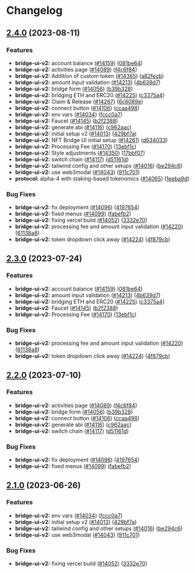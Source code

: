 # Changelog

## [2.4.0](https://github.com/aligh98/taiko-mono/compare/bridge-ui-v2-v2.3.0...bridge-ui-v2-v2.4.0) (2023-08-11)


### Features

* **bridge-ui-v2:** account balance ([#14159](https://github.com/aligh98/taiko-mono/issues/14159)) ([081be64](https://github.com/aligh98/taiko-mono/commit/081be64591b48cfa4fb10baf3067cf974476e298))
* **bridge-ui-v2:** activities page ([#14089](https://github.com/aligh98/taiko-mono/issues/14089)) ([f4c6f84](https://github.com/aligh98/taiko-mono/commit/f4c6f8482cb2fd2242b95bc3495b64481f64ab3d))
* **bridge-ui-v2:** Addition of custom token ([#14365](https://github.com/aligh98/taiko-mono/issues/14365)) ([a82fecb](https://github.com/aligh98/taiko-mono/commit/a82fecb63fe357af4f1fbcf07ed8b2f39d66fa50))
* **bridge-ui-v2:** amount input validation ([#14213](https://github.com/aligh98/taiko-mono/issues/14213)) ([4b639d7](https://github.com/aligh98/taiko-mono/commit/4b639d7a5315c20a6766fb2b59d0ce5d3b973453))
* **bridge-ui-v2:** bridge form ([#14056](https://github.com/aligh98/taiko-mono/issues/14056)) ([b39b328](https://github.com/aligh98/taiko-mono/commit/b39b328cc602fc9ea05fcd4551b40cd91a6efe37))
* **bridge-ui-v2:** bridging ETH and ERC20 ([#14225](https://github.com/aligh98/taiko-mono/issues/14225)) ([c3375a4](https://github.com/aligh98/taiko-mono/commit/c3375a4ce43cea719568a6661428b78b2354ec51))
* **bridge-ui-v2:** Claim & Release ([#14267](https://github.com/aligh98/taiko-mono/issues/14267)) ([6c6089e](https://github.com/aligh98/taiko-mono/commit/6c6089e75e3bb418bced2f230d481580971929e3))
* **bridge-ui-v2:** connect button ([#14106](https://github.com/aligh98/taiko-mono/issues/14106)) ([ccaa498](https://github.com/aligh98/taiko-mono/commit/ccaa4987680f2e3640d13ed5ed1798afaab8ca1e))
* **bridge-ui-v2:** env vars ([#14034](https://github.com/aligh98/taiko-mono/issues/14034)) ([fccc0a7](https://github.com/aligh98/taiko-mono/commit/fccc0a7252b93148559a0438ee23366f04fc86f6))
* **bridge-ui-v2:** Faucet ([#14145](https://github.com/aligh98/taiko-mono/issues/14145)) ([b2f2388](https://github.com/aligh98/taiko-mono/commit/b2f23889e903ca933dde00bc7f20d88f78bc72a7))
* **bridge-ui-v2:** generate abi ([#14116](https://github.com/aligh98/taiko-mono/issues/14116)) ([c962aac](https://github.com/aligh98/taiko-mono/commit/c962aac65791c9bc1836e10490ed15029dd173b3))
* **bridge-ui-v2:** initial setup v2 ([#14013](https://github.com/aligh98/taiko-mono/issues/14013)) ([429bf7a](https://github.com/aligh98/taiko-mono/commit/429bf7a1619b9554f999db29d236ce0c9c6236da))
* **bridge-ui-v2:** NFT Bridge UI initial setup ([#14261](https://github.com/aligh98/taiko-mono/issues/14261)) ([d634033](https://github.com/aligh98/taiko-mono/commit/d634033e6dd3459d30bd248b9d809c4c1b5f910f))
* **bridge-ui-v2:** Processing Fee ([#14170](https://github.com/aligh98/taiko-mono/issues/14170)) ([13ebf1c](https://github.com/aligh98/taiko-mono/commit/13ebf1c54f147bfb0ad754abc24271caf97c3775))
* **bridge-ui-v2:** Style adjustments ([#14350](https://github.com/aligh98/taiko-mono/issues/14350)) ([17bbf07](https://github.com/aligh98/taiko-mono/commit/17bbf07ac80b4f78f0d3b17e374e9d88ed634eaa))
* **bridge-ui-v2:** switch chain ([#14117](https://github.com/aligh98/taiko-mono/issues/14117)) ([d51161d](https://github.com/aligh98/taiko-mono/commit/d51161d424921ee002812cf69d40f5ee27a464ad))
* **bridge-ui-v2:** tailwind config and other setups ([#14016](https://github.com/aligh98/taiko-mono/issues/14016)) ([be294c6](https://github.com/aligh98/taiko-mono/commit/be294c66764d658423d58902076594afdc470e96))
* **bridge-ui-v2:** use web3modal ([#14043](https://github.com/aligh98/taiko-mono/issues/14043)) ([911c701](https://github.com/aligh98/taiko-mono/commit/911c701ae738a9f2e12c14455c23951845d0c4c2))
* **protocol:** alpha-4 with staking-based tokenomics ([#14065](https://github.com/aligh98/taiko-mono/issues/14065)) ([1eeba9d](https://github.com/aligh98/taiko-mono/commit/1eeba9d97ed8e6e4a8d07a8b0af163a16fbc9ccf))


### Bug Fixes

* **bridge-ui-v2:** fix deployment ([#14096](https://github.com/aligh98/taiko-mono/issues/14096)) ([4197654](https://github.com/aligh98/taiko-mono/commit/419765484db6c3bd94b07f8803c9465d4260a2f6))
* **bridge-ui-v2:** fixed menus ([#14099](https://github.com/aligh98/taiko-mono/issues/14099)) ([fabefb2](https://github.com/aligh98/taiko-mono/commit/fabefb2ca20c91f1c08c858967505a991dafdf4e))
* **bridge-ui-v2:** fixing vercel build ([#14052](https://github.com/aligh98/taiko-mono/issues/14052)) ([3332e70](https://github.com/aligh98/taiko-mono/commit/3332e70bb3b821ab4efbcfe4aed4dbc3ed614850))
* **bridge-ui-v2:** processing fee and amount input validation ([#14220](https://github.com/aligh98/taiko-mono/issues/14220)) ([61138a8](https://github.com/aligh98/taiko-mono/commit/61138a88b529d70df0e81468052971a4fc4fde16))
* **bridge-ui-v2:** token dropdown click away ([#14224](https://github.com/aligh98/taiko-mono/issues/14224)) ([4f879cb](https://github.com/aligh98/taiko-mono/commit/4f879cbbbd77f5f82ea150391756cc92879d5848))

## [2.3.0](https://github.com/taikoxyz/taiko-mono/compare/bridge-ui-v2-v2.2.0...bridge-ui-v2-v2.3.0) (2023-07-24)


### Features

* **bridge-ui-v2:** account balance ([#14159](https://github.com/taikoxyz/taiko-mono/issues/14159)) ([081be64](https://github.com/taikoxyz/taiko-mono/commit/081be64591b48cfa4fb10baf3067cf974476e298))
* **bridge-ui-v2:** amount input validation ([#14213](https://github.com/taikoxyz/taiko-mono/issues/14213)) ([4b639d7](https://github.com/taikoxyz/taiko-mono/commit/4b639d7a5315c20a6766fb2b59d0ce5d3b973453))
* **bridge-ui-v2:** bridging ETH and ERC20 ([#14225](https://github.com/taikoxyz/taiko-mono/issues/14225)) ([c3375a4](https://github.com/taikoxyz/taiko-mono/commit/c3375a4ce43cea719568a6661428b78b2354ec51))
* **bridge-ui-v2:** Faucet ([#14145](https://github.com/taikoxyz/taiko-mono/issues/14145)) ([b2f2388](https://github.com/taikoxyz/taiko-mono/commit/b2f23889e903ca933dde00bc7f20d88f78bc72a7))
* **bridge-ui-v2:** Processing Fee ([#14170](https://github.com/taikoxyz/taiko-mono/issues/14170)) ([13ebf1c](https://github.com/taikoxyz/taiko-mono/commit/13ebf1c54f147bfb0ad754abc24271caf97c3775))


### Bug Fixes

* **bridge-ui-v2:** processing fee and amount input validation ([#14220](https://github.com/taikoxyz/taiko-mono/issues/14220)) ([61138a8](https://github.com/taikoxyz/taiko-mono/commit/61138a88b529d70df0e81468052971a4fc4fde16))
* **bridge-ui-v2:** token dropdown click away ([#14224](https://github.com/taikoxyz/taiko-mono/issues/14224)) ([4f879cb](https://github.com/taikoxyz/taiko-mono/commit/4f879cbbbd77f5f82ea150391756cc92879d5848))

## [2.2.0](https://github.com/taikoxyz/taiko-mono/compare/bridge-ui-v2-v2.1.0...bridge-ui-v2-v2.2.0) (2023-07-10)


### Features

* **bridge-ui-v2:** activities page ([#14089](https://github.com/taikoxyz/taiko-mono/issues/14089)) ([f4c6f84](https://github.com/taikoxyz/taiko-mono/commit/f4c6f8482cb2fd2242b95bc3495b64481f64ab3d))
* **bridge-ui-v2:** bridge form ([#14056](https://github.com/taikoxyz/taiko-mono/issues/14056)) ([b39b328](https://github.com/taikoxyz/taiko-mono/commit/b39b328cc602fc9ea05fcd4551b40cd91a6efe37))
* **bridge-ui-v2:** connect button ([#14106](https://github.com/taikoxyz/taiko-mono/issues/14106)) ([ccaa498](https://github.com/taikoxyz/taiko-mono/commit/ccaa4987680f2e3640d13ed5ed1798afaab8ca1e))
* **bridge-ui-v2:** generate abi ([#14116](https://github.com/taikoxyz/taiko-mono/issues/14116)) ([c962aac](https://github.com/taikoxyz/taiko-mono/commit/c962aac65791c9bc1836e10490ed15029dd173b3))
* **bridge-ui-v2:** switch chain ([#14117](https://github.com/taikoxyz/taiko-mono/issues/14117)) ([d51161d](https://github.com/taikoxyz/taiko-mono/commit/d51161d424921ee002812cf69d40f5ee27a464ad))


### Bug Fixes

* **bridge-ui-v2:** fix deployment ([#14096](https://github.com/taikoxyz/taiko-mono/issues/14096)) ([4197654](https://github.com/taikoxyz/taiko-mono/commit/419765484db6c3bd94b07f8803c9465d4260a2f6))
* **bridge-ui-v2:** fixed menus ([#14099](https://github.com/taikoxyz/taiko-mono/issues/14099)) ([fabefb2](https://github.com/taikoxyz/taiko-mono/commit/fabefb2ca20c91f1c08c858967505a991dafdf4e))

## [2.1.0](https://github.com/taikoxyz/taiko-mono/compare/bridge-ui-v2-v2.0.0...bridge-ui-v2-v2.1.0) (2023-06-26)

### Features

- **bridge-ui-v2:** env vars ([#14034](https://github.com/taikoxyz/taiko-mono/issues/14034)) ([fccc0a7](https://github.com/taikoxyz/taiko-mono/commit/fccc0a7252b93148559a0438ee23366f04fc86f6))
- **bridge-ui-v2:** initial setup v2 ([#14013](https://github.com/taikoxyz/taiko-mono/issues/14013)) ([429bf7a](https://github.com/taikoxyz/taiko-mono/commit/429bf7a1619b9554f999db29d236ce0c9c6236da))
- **bridge-ui-v2:** tailwind config and other setups ([#14016](https://github.com/taikoxyz/taiko-mono/issues/14016)) ([be294c6](https://github.com/taikoxyz/taiko-mono/commit/be294c66764d658423d58902076594afdc470e96))
- **bridge-ui-v2:** use web3modal ([#14043](https://github.com/taikoxyz/taiko-mono/issues/14043)) ([911c701](https://github.com/taikoxyz/taiko-mono/commit/911c701ae738a9f2e12c14455c23951845d0c4c2))

### Bug Fixes

- **bridge-ui-v2:** fixing vercel build ([#14052](https://github.com/taikoxyz/taiko-mono/issues/14052)) ([3332e70](https://github.com/taikoxyz/taiko-mono/commit/3332e70bb3b821ab4efbcfe4aed4dbc3ed614850))
